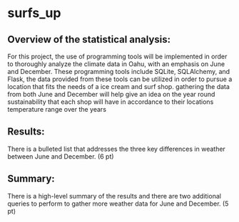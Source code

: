 # surfs_up

## Overview of the statistical analysis:

For this project, the use of programming tools will be implemented in order to thoroughly analyze the climate data in Oahu, with an emphasis on June and December. These programming tools include SQLite, SQLAlchemy, and Flask, the data provided from these tools can be utilized in order to pursue a location that fits the needs of a ice cream and surf shop. gathering the data from both June and December will help give an idea on the year round sustainability that each shop will have in accordance to their locations temperature range over the years

## Results:
There is a bulleted list that addresses the three key differences in weather between June and December. (6 pt)

## Summary:
There is a high-level summary of the results and there are two additional queries to perform to gather more weather data for June and December. (5 pt)
